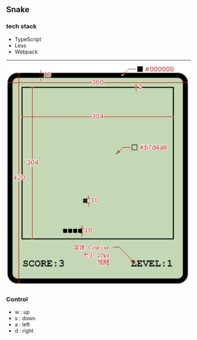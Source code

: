 ## Snake
### tech stack
- TypeScript
- Less
- Webpack
---
![](./src/images/01.png)

### Control
- w :  up
- s :  down
- a :  left
- d :  right
